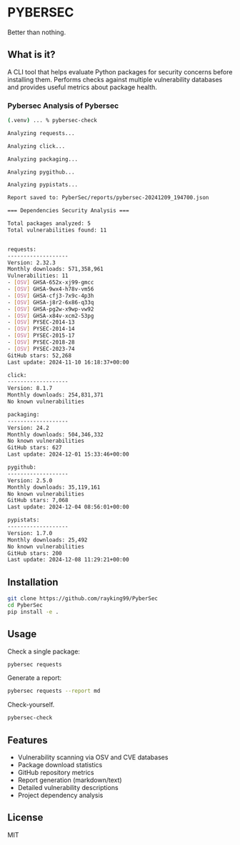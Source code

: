 # PYBERSEC

Better than nothing.

## What is it?

A CLI tool that helps evaluate Python packages for security concerns before installing them. Performs checks against multiple vulnerability databases and provides useful metrics about package health.

### Pybersec Analysis of Pybersec
```sh
(.venv) ... % pybersec-check

Analyzing requests...

Analyzing click...

Analyzing packaging...

Analyzing pygithub...

Analyzing pypistats...

Report saved to: PyberSec/reports/pybersec-20241209_194700.json

=== Dependencies Security Analysis ===

Total packages analyzed: 5
Total vulnerabilities found: 11


requests:
-------------------
Version: 2.32.3
Monthly downloads: 571,358,961
Vulnerabilities: 11
- [OSV] GHSA-652x-xj99-gmcc
- [OSV] GHSA-9wx4-h78v-vm56
- [OSV] GHSA-cfj3-7x9c-4p3h
- [OSV] GHSA-j8r2-6x86-q33q
- [OSV] GHSA-pg2w-x9wp-vw92
- [OSV] GHSA-x84v-xcm2-53pg
- [OSV] PYSEC-2014-13
- [OSV] PYSEC-2014-14
- [OSV] PYSEC-2015-17
- [OSV] PYSEC-2018-28
- [OSV] PYSEC-2023-74
GitHub stars: 52,268
Last update: 2024-11-10 16:18:37+00:00

click:
-------------------
Version: 8.1.7
Monthly downloads: 254,831,371
No known vulnerabilities

packaging:
-------------------
Version: 24.2
Monthly downloads: 504,346,332
No known vulnerabilities
GitHub stars: 627
Last update: 2024-12-01 15:33:46+00:00

pygithub:
-------------------
Version: 2.5.0
Monthly downloads: 35,119,161
No known vulnerabilities
GitHub stars: 7,068
Last update: 2024-12-04 08:56:01+00:00

pypistats:
-------------------
Version: 1.7.0
Monthly downloads: 25,492
No known vulnerabilities
GitHub stars: 200
Last update: 2024-12-08 11:29:21+00:00
```



## Installation



```bash
git clone https://github.com/rayking99/PyberSec
cd PyberSec
pip install -e .
```

## Usage

Check a single package:
```bash
pybersec requests
```

Generate a report:
```bash
pybersec requests --report md
```

Check-yourself. 
```bash
pybersec-check
```

## Features

- Vulnerability scanning via OSV and CVE databases
- Package download statistics
- GitHub repository metrics
- Report generation (markdown/text)
- Detailed vulnerability descriptions
- Project dependency analysis

## License

MIT